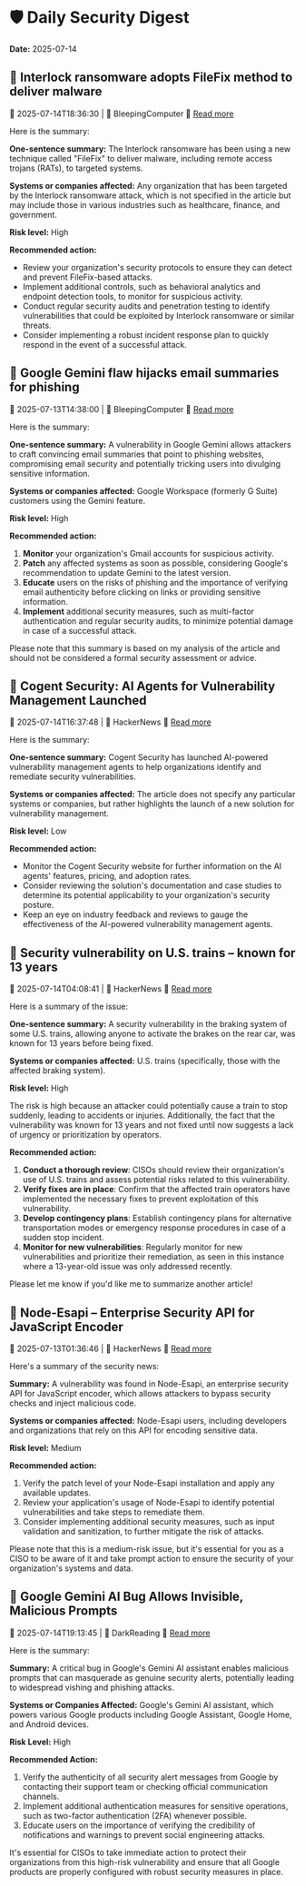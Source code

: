 # 🛡️ Daily Security Digest
**Date:** 2025-07-14

## 🔹 Interlock ransomware adopts FileFix method to deliver malware
📅 2025-07-14T18:36:30 | 📰 BleepingComputer
🔗 [Read more](https://www.bleepingcomputer.com/news/security/interlock-ransomware-adopts-filefix-method-to-deliver-malware/)

Here is the summary:

**One-sentence summary:** The Interlock ransomware has been using a new technique called "FileFix" to deliver malware, including remote access trojans (RATs), to targeted systems.

**Systems or companies affected:** Any organization that has been targeted by the Interlock ransomware attack, which is not specified in the article but may include those in various industries such as healthcare, finance, and government.

**Risk level:** High

**Recommended action:**

* Review your organization's security protocols to ensure they can detect and prevent FileFix-based attacks.
* Implement additional controls, such as behavioral analytics and endpoint detection tools, to monitor for suspicious activity.
* Conduct regular security audits and penetration testing to identify vulnerabilities that could be exploited by Interlock ransomware or similar threats.
* Consider implementing a robust incident response plan to quickly respond in the event of a successful attack.

## 🔹 Google Gemini flaw hijacks email summaries for phishing
📅 2025-07-13T14:38:00 | 📰 BleepingComputer
🔗 [Read more](https://www.bleepingcomputer.com/news/security/google-gemini-flaw-hijacks-email-summaries-for-phishing/)

Here is the summary:

**One-sentence summary:** A vulnerability in Google Gemini allows attackers to craft convincing email summaries that point to phishing websites, compromising email security and potentially tricking users into divulging sensitive information.

**Systems or companies affected:** Google Workspace (formerly G Suite) customers using the Gemini feature.

**Risk level:** High

**Recommended action:**

1. **Monitor** your organization's Gmail accounts for suspicious activity.
2. **Patch** any affected systems as soon as possible, considering Google's recommendation to update Gemini to the latest version.
3. **Educate** users on the risks of phishing and the importance of verifying email authenticity before clicking on links or providing sensitive information.
4. **Implement** additional security measures, such as multi-factor authentication and regular security audits, to minimize potential damage in case of a successful attack.

Please note that this summary is based on my analysis of the article and should not be considered a formal security assessment or advice.

## 🔹 Cogent Security: AI Agents for Vulnerability Management Launched
📅 2025-07-14T16:37:48 | 📰 HackerNews
🔗 [Read more](https://www.cogent.security/)

Here is the summary:

**One-sentence summary:** Cogent Security has launched AI-powered vulnerability management agents to help organizations identify and remediate security vulnerabilities.

**Systems or companies affected:** The article does not specify any particular systems or companies, but rather highlights the launch of a new solution for vulnerability management.

**Risk level:** Low

**Recommended action:**

* Monitor the Cogent Security website for further information on the AI agents' features, pricing, and adoption rates.
* Consider reviewing the solution's documentation and case studies to determine its potential applicability to your organization's security posture.
* Keep an eye on industry feedback and reviews to gauge the effectiveness of the AI-powered vulnerability management agents.

## 🔹 Security vulnerability on U.S. trains – known for 13 years
📅 2025-07-14T04:08:41 | 📰 HackerNews
🔗 [Read more](https://www.tomshardware.com/tech-industry/cyber-security/security-vulnerability-on-u-s-trains-that-let-anyone-activate-the-brakes-on-the-rear-car-was-known-for-13-years-operators-refused-to-fix-the-issue-until-now)

Here is a summary of the issue:

**One-sentence summary:** A security vulnerability in the braking system of some U.S. trains, allowing anyone to activate the brakes on the rear car, was known for 13 years before being fixed.

**Systems or companies affected:** U.S. trains (specifically, those with the affected braking system).

**Risk level:** High

The risk is high because an attacker could potentially cause a train to stop suddenly, leading to accidents or injuries. Additionally, the fact that the vulnerability was known for 13 years and not fixed until now suggests a lack of urgency or prioritization by operators.

**Recommended action:**

1. **Conduct a thorough review**: CISOs should review their organization's use of U.S. trains and assess potential risks related to this vulnerability.
2. **Verify fixes are in place**: Confirm that the affected train operators have implemented the necessary fixes to prevent exploitation of this vulnerability.
3. **Develop contingency plans**: Establish contingency plans for alternative transportation modes or emergency response procedures in case of a sudden stop incident.
4. **Monitor for new vulnerabilities**: Regularly monitor for new vulnerabilities and prioritize their remediation, as seen in this instance where a 13-year-old issue was only addressed recently.

Please let me know if you'd like me to summarize another article!

## 🔹 Node-Esapi – Enterprise Security API for JavaScript Encoder
📅 2025-07-13T01:36:46 | 📰 HackerNews
🔗 [Read more](https://github.com/ESAPI/node-esapi)

Here's a summary of the security news:

**Summary:** A vulnerability was found in Node-Esapi, an enterprise security API for JavaScript encoder, which allows attackers to bypass security checks and inject malicious code.

**Systems or companies affected:** Node-Esapi users, including developers and organizations that rely on this API for encoding sensitive data.

**Risk level:** Medium

**Recommended action:**

1. Verify the patch level of your Node-Esapi installation and apply any available updates.
2. Review your application's usage of Node-Esapi to identify potential vulnerabilities and take steps to remediate them.
3. Consider implementing additional security measures, such as input validation and sanitization, to further mitigate the risk of attacks.

Please note that this is a medium-risk issue, but it's essential for you as a CISO to be aware of it and take prompt action to ensure the security of your organization's systems and data.

## 🔹 Google Gemini AI Bug Allows Invisible, Malicious Prompts
📅 2025-07-14T19:13:45 | 📰 DarkReading
🔗 [Read more](https://www.darkreading.com/remote-workforce/google-gemini-ai-bug-invisible-malicious-prompts)

Here is the summary:

**Summary:** A critical bug in Google's Gemini AI assistant enables malicious prompts that can masquerade as genuine security alerts, potentially leading to widespread vishing and phishing attacks.

**Systems or Companies Affected:** Google's Gemini AI assistant, which powers various Google products including Google Assistant, Google Home, and Android devices.

**Risk Level:** High

**Recommended Action:**

1. Verify the authenticity of all security alert messages from Google by contacting their support team or checking official communication channels.
2. Implement additional authentication measures for sensitive operations, such as two-factor authentication (2FA) whenever possible.
3. Educate users on the importance of verifying the credibility of notifications and warnings to prevent social engineering attacks.

It's essential for CISOs to take immediate action to protect their organizations from this high-risk vulnerability and ensure that all Google products are properly configured with robust security measures in place.
